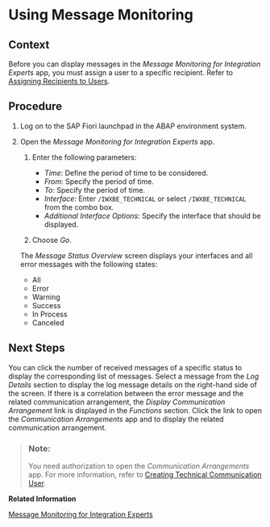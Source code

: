 <!-- loioeaac92b93d8e4ca0a7d239232693fb91 -->

# Using Message Monitoring



## Context

Before you can display messages in the *Message Monitoring for Integration Experts* app, you must assign a user to a specific recipient. Refer to [Assigning Recipients to Users](assigning-recipients-to-users-14a9615.md).



## Procedure

1.  Log on to the SAP Fiori launchpad in the ABAP environment system.

2.  Open the *Message Monitoring for Integration Experts* app.

    1.  Enter the following parameters:

        -   *Time*: Define the period of time to be considered.
        -   *From*: Specify the period of time.
        -   *To*: Specify the period of time.
        -   *Interface*: Enter `/IWXBE_TECHNICAL` or select `/IWXBE_TECHNICAL` from the combo box.
        -   *Additional Interface Options*: Specify the interface that should be displayed.

    2.  Choose *Go*.


    The *Message Status Overview* screen displays your interfaces and all error messages with the following states:

    -   All
    -   Error
    -   Warning
    -   Success
    -   In Process
    -   Canceled




## Next Steps

You can click the number of received messages of a specific status to display the corresponding list of messages. Select a message from the *Log Details* section to display the log message details on the right-hand side of the screen. If there is a correlation between the error message and the related communication arrangement, the *Display Communication Arrangement* link is displayed in the *Functions* section. Click the link to open the *Communication Arrangements* app and to display the related communication arrangement.

> ### Note:  
> You need authorization to open the *Communication Arrangements* app. For more information, refer to [Creating Technical Communication User](creating-technical-communication-user-576291c.md).

**Related Information**  


[Message Monitoring for Integration Experts](https://help.sap.com/docs/btp/sap-business-technology-platform/message-monitoring-for-integration-experts)

